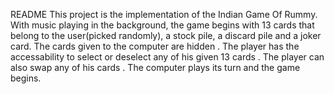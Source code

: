 README
This project is the implementation of the Indian Game Of Rummy. With music playing in the background, the game begins with 13 cards that belong to the user(picked randomly), a stock pile, a discard pile and a joker card. The cards given to the computer are hidden . The player has the accessability to select or deselect any of his given 13 cards . The player can also swap any of his cards .
The computer plays its turn and the game begins.
